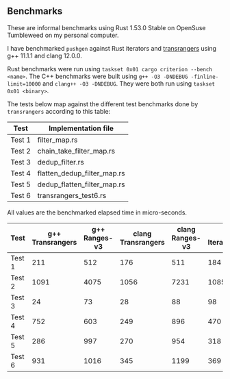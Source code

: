 ## Benchmarks

These are informal benchmarks using Rust 1.53.0 Stable on OpenSuse
Tumbleweed on my personal computer.

I have benchmarked `pushgen` against Rust iterators and
[transrangers](https://github.com/joaquintides/transrangers) using
g++ 11.1.1 and clang 12.0.0.

Rust benchmarks were run using `taskset 0x01 cargo criterion --bench <name>`.
The C++ benchmarks were built using `g++ -O3 -DNDEBUG -finline-limit=10000` and
`clang++ -O3 -DNDEBUG`. They were both run using `taskset 0x01 <binary>`.

The tests below map against the different test benchmarks done by `transrangers`
according to this table:

Test   | Implementation file         |
-------|-----------------------------|
Test 1 | filter_map.rs               |
Test 2 | chain_take_filter_map.rs    |
Test 3 | dedup_filter.rs             |
Test 4 | flatten_dedup_filter_map.rs |
Test 5 | dedup_flatten_filter_map.rs |
Test 6 | transrangers_test6.rs       |


All values are the benchmarked elapsed time in micro-seconds.

Test    | g++ Transrangers | g++ Ranges-v3 | clang Transrangers | clang Ranges-v3 | Rust Iterator::for_each | Rust iterator::next | pushgen |
--------|------------------|---------------|--------------------|-----------------|-------------------------|---------------------|---------|
Test 1  | 211              | 512           | 176                | 511             | 184                     | 431                 | 180     |
Test 2  | 1091             | 4075          | 1056               | 7231            | 1085                    | 2895                | 835     |
Test 3  | 24               | 73            | 28                 | 88              |  98                     | 63                  | 24      |
Test 4  | 752              | 603           | 249                | 896             | 470                     | 1950                | 312     |
Test 5  | 286              | 997           | 270                | 954             | 318                     | 662                 | 303     |
Test 6  | 931              | 1016          | 345                | 1199            | 369                     | 784                 | 368     |

